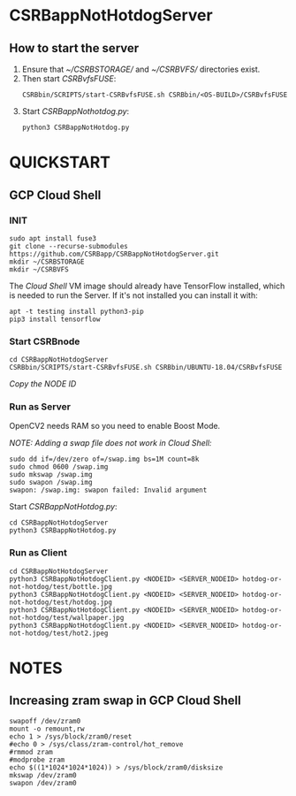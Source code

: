 # CSRBappNotHotdogServer

## How to start the server

1. Ensure that *~/CSRBSTORAGE/* and *~/CSRBVFS/* directories exist.
1. Then start *CSRBvfsFUSE*:
    ```
    CSRBbin/SCRIPTS/start-CSRBvfsFUSE.sh CSRBbin/<OS-BUILD>/CSRBvfsFUSE
    ```
1. Start *CSRBappNothotdog.py*:
    ```
    python3 CSRBappNotHotdog.py
    ```
    
# QUICKSTART
## GCP Cloud Shell
### INIT
```
sudo apt install fuse3
git clone --recurse-submodules https://github.com/CSRBapp/CSRBappNotHotdogServer.git
mkdir ~/CSRBSTORAGE
mkdir ~/CSRBVFS
```
The *Cloud Shell* VM image should already have TensorFlow installed, which is needed to run the Server. If it's not installed you can install it with:
```
apt -t testing install python3-pip
pip3 install tensorflow
```

### Start CSRBnode
```
cd CSRBappNotHotdogServer
CSRBbin/SCRIPTS/start-CSRBvfsFUSE.sh CSRBbin/UBUNTU-18.04/CSRBvfsFUSE
```
*Copy the NODE ID*

### Run as Server
OpenCV2 needs RAM so you need to enable Boost Mode.

*NOTE: Adding a swap file does not work in Cloud Shell:*
```
sudo dd if=/dev/zero of=/swap.img bs=1M count=8k
sudo chmod 0600 /swap.img
sudo mkswap /swap.img
sudo swapon /swap.img
swapon: /swap.img: swapon failed: Invalid argument
```

Start *CSRBappNotHotdog.py*:
```
cd CSRBappNotHotdogServer
python3 CSRBappNotHotdog.py
```

### Run as Client
```
cd CSRBappNotHotdogServer
python3 CSRBappNotHotdogClient.py <NODEID> <SERVER_NODEID> hotdog-or-not-hotdog/test/bottle.jpg
python3 CSRBappNotHotdogClient.py <NODEID> <SERVER_NODEID> hotdog-or-not-hotdog/test/hotdog.jpg
python3 CSRBappNotHotdogClient.py <NODEID> <SERVER_NODEID> hotdog-or-not-hotdog/test/wallpaper.jpg
python3 CSRBappNotHotdogClient.py <NODEID> <SERVER_NODEID> hotdog-or-not-hotdog/test/hot2.jpeg
```

# NOTES
## Increasing zram swap in GCP Cloud Shell
```
swapoff /dev/zram0
mount -o remount,rw
echo 1 > /sys/block/zram0/reset
#echo 0 > /sys/class/zram-control/hot_remove
#rmmod zram
#modprobe zram
echo $((1*1024*1024*1024)) > /sys/block/zram0/disksize
mkswap /dev/zram0
swapon /dev/zram0
```
